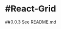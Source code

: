 #React-Grid
===
##0.0.3
See [README.md](https://github.com/kagawagao/react-grid/blob/master/README.md)
